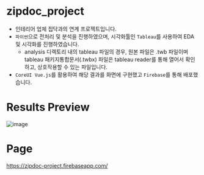 # zipdoc_project
- 인테리어 업체 집닥과의 연계 프로젝트입니다.
- `파이썬`으로 전처리 및 분석을 진행하였으며, 시각화툴인 `Tableau`를 사용하여 EDA 및 시각화를 진행하였습니다.
  - analysis 디렉토리 내의 tableau 파일의 경우, 원본 파일은 .twb 파일이며 tableau 패키지통합문서(.twbx) 파일은 tableau reader를 통해 열어서 확인하고, 상호작용할 수 있는 파일입니다.
- `CoreUI Vue.js`를 활용하여 해당 결과를 화면에 구현했고 `Firebase`를 통해 배포했습니다.

# Results Preview
![image](https://user-images.githubusercontent.com/58713684/83595920-49cfea80-a59e-11ea-9bda-cc88b6583cc4.png)

# Page
https://zipdoc-project.firebaseapp.com/
